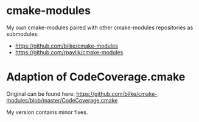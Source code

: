 # cmake-modules

My own cmake-modules paired with other cmake-modules repositories as submodules:
* https://github.com/bilke/cmake-modules
* https://github.com/rpavlik/cmake-modules

# Adaption of CodeCoverage.cmake

Original can be found here: https://github.com/bilke/cmake-modules/blob/master/CodeCoverage.cmake

My version contains minor fixes.
